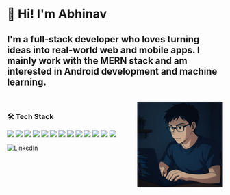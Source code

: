 <h1 align="left">👋 Hi! I'm Abhinav</h1>

<h2 align="left">
I'm a full-stack developer who loves turning ideas into real-world web and mobile apps.  
I mainly work with the MERN stack and am interested in Android development and machine learning.
</h2>

<br>

<img align="right" height="200" src="https://github.com/AbhinavChaudhary11/AbhinavChaudhary11/blob/main/readme.png" alt="Abhinav's Banner" />

### 🛠️ Tech Stack

<img src="https://cdn.jsdelivr.net/gh/devicons/devicon/icons/javascript/javascript-original.svg" width="40"/> 
<img src="https://cdn.jsdelivr.net/gh/devicons/devicon/icons/react/react-original.svg" width="40"/> 
<img src="https://cdn.jsdelivr.net/gh/devicons/devicon/icons/html5/html5-original.svg" width="40"/> 
<img src="https://cdn.jsdelivr.net/gh/devicons/devicon/icons/css3/css3-original.svg" width="40"/> 
<img src="https://cdn.jsdelivr.net/gh/devicons/devicon/icons/mongodb/mongodb-original.svg" width="40"/> 
<img src="https://cdn.jsdelivr.net/gh/devicons/devicon/icons/nodejs/nodejs-original.svg" width="40"/> 
<img src="https://cdn.jsdelivr.net/gh/devicons/devicon/icons/npm/npm-original-wordmark.svg" width="40"/> 
<img src="https://cdn.jsdelivr.net/gh/devicons/devicon/icons/tailwindcss/tailwindcss-original-wordmark.svg" width="40"/> 
<img src="https://cdn.jsdelivr.net/gh/devicons/devicon/icons/git/git-original.svg" width="40"/> 
<img src="https://cdn.jsdelivr.net/gh/devicons/devicon/icons/python/python-original.svg" width="40"/> 
<img src="https://cdn.jsdelivr.net/gh/devicons/devicon/icons/figma/figma-original.svg" width="40"/> 
<img src="https://cdn.jsdelivr.net/gh/devicons/devicon/icons/android/android-original.svg" width="40"/> 
<img src="https://cdn.jsdelivr.net/gh/devicons/devicon/icons/androidstudio/androidstudio-original.svg" width="40"/> 

<br>

[![LinkedIn](https://img.shields.io/static/v1?message=LinkedIn&logo=linkedin&label=&color=0077B5&logoColor=white&labelColor=&style=for-the-badge)](https://www.linkedin.com/in/abhinav-chaudhary-59a326340/)
